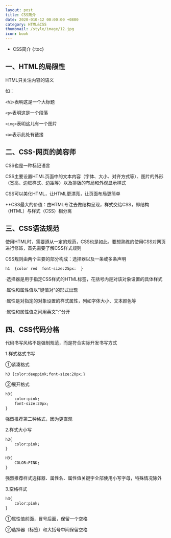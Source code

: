 ```yaml
---
layout: post
title: CSS简介
date: 2020-010-12 00:00:00 +0800
category: HTML&CSS
thumbnail: /style/image/12.jpg
icon: book
---
```



* CSS简介
{:toc}

## 一、HTML的局限性
HTML只关注内容的语义  

如：  

`<h1>`表明这是一个大标题  

`<p>`表明这是一个段落  

`<img>`表明这儿有一个图片  

`<a>`表示此处有链接  

## 二、CSS-网页的美容师
CSS也是一种标记语言  

CSS主要设置HTML页面中的文本内容（字体、大小、对齐方式等）、图片的外形（宽高、边框样式、边距等）以及排版的布局和外观显示样式  

CSS可以美化HTML，让HTML更漂亮，让页面布局更简单  

**CSS最大的价值：由HTML专注去做结构呈现，样式交给CSS，即结构（HTML）与样式（CSS）相分离  

## 三、CSS语法规范
使用HTML时，需要遵从一定的规范，CSS也是如此。要想熟练的使用CSS对网页进行修饰，首先需要了解CSS样式规则  

CSS规则由两个主要的部分构成：选择器以及一条或多条声明  

```html
h1  {color red  font-size:25px:  }
```
·选择器是用于指定CSS样式的HTML标签，花括号内是对该对象设置的具体样式  

·属性和属性值以"键值对"的形式出现  

·属性是对指定的对象设置的样式属性，列如字体大小、文本颜色等  

·属性和属性值之间用英文":"分开  

## 四、CSS代码分格
代码书写风格不是强制规范，而是符合实际开发书写方式  

1.样式格式书写  

①紧凑格式  

```heml
h3 {color:deeppink;font-size:20px;}
```
②展开格式  

```html
h3{
    color:pink;
    font-size:20px;
}
```
强烈推荐第二种格式，因为更直观  

2.样式大小写  

```html
h3{
    color:pink;
}
```
```html
H3{
    COLOR:PINK;
}
```
强烈推荐样式选择器、属性名、属性值关键字全部使用小写字母，特殊情况除外  

3.空格样式  

```html
h3{
    color:pink;
}
```
①属性值前面，冒号后面，保留一个空格  

②选择器（标签）和大括号中间保留空格  
